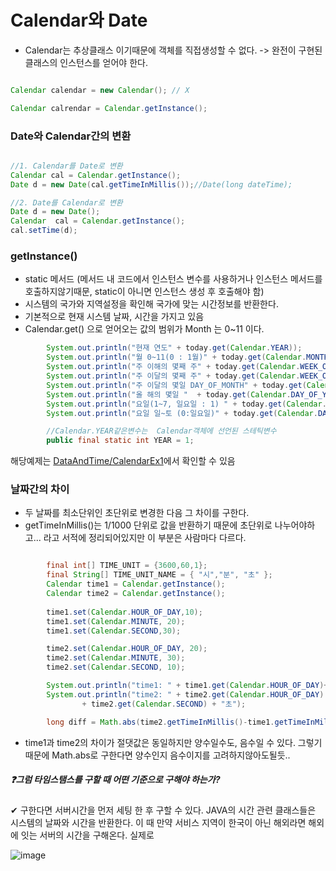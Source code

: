 # Calendar와 Date

- Calendar는 추상클래스 이기때문에 객체를 직접생성할 수 없다. -> 완전이 구현된 클래스의 인스턴스를 얻어야 한다.

```java

Calendar calendar = new Calendar(); // X

Calendar calrendar = Calendar.getInstance();

```


### Date와 Calendar간의 변환

```java

//1. Calendar를 Date로 변환
Calendar cal = Calendar.getInstance();
Date d = new Date(cal.getTimeInMillis());//Date(long dateTime);

//2. Date를 Calendar로 변환
Date d = new Date();
Calendar  cal = Calendar.getInstance();
cal.setTime(d);

```

### getInstance()
- static 메서드 (메서드 내 코드에서 인스턴스 변수를 사용하거나 인스턴스 메서드를 호출하지않기때문, static이 아니면 인스턴스 생성 후 호출해야 함)
- 시스템의 국가와 지역설정을 확인해 국가에 맞는 시간정보를 반환한다.
- 기본적으로 현재 시스템 날짜, 시간을 가지고 있음
- Calendar.get() 으로 얻어오는 값의 범위가 Month 는 0~11 이다.

```java
        System.out.println("현재 연도" + today.get(Calendar.YEAR));
        System.out.println("월 0~11(0 : 1월)" + today.get(Calendar.MONTH));//11월
        System.out.println("주 이해의 몇째 주" + today.get(Calendar.WEEK_OF_YEAR));
        System.out.println("주 이달의 몇째 주" + today.get(Calendar.WEEK_OF_MONTH));
        System.out.println("주 이달의 몇일 DAY_OF_MONTH" + today.get(Calendar.DAY_OF_MONTH));
        System.out.println("올 해의 몇일 "  + today.get(Calendar.DAY_OF_YEAR));
        System.out.println("요일(1~7, 일요일 : 1) " + today.get(Calendar.DAY_OF_WEEK));
        System.out.println("요일 일~토 (0:일요일)" + today.get(Calendar.DAY_OF_WEEK));

        //Calendar.YEAR같은변수는  Calendar객체에 선언된 스테틱변수
        public final static int YEAR = 1;

```

해당예제는 [DataAndTime/CalendarEx1](https://github.com/786khk/referenceBasic/edit/main/DataAndTime/CalendarEx1.java)에서 확인할 수 있음 


### 날짜간의 차이
- 두 날짜를 최소단위인 초단위로 변경한 다음 그 차이를 구한다.
- getTimeInMillis()는 1/1000 단위로 값을 반환하기 때문에 초단위로 나누어야하고... 라고 서적에 정리되어있지만 이 부분은 사람마다 다르다.

```java

        final int[] TIME_UNIT = {3600,60,1};
        final String[] TIME_UNIT_NAME = { "시","분", "초" };
        Calendar time1 = Calendar.getInstance();
        Calendar time2 = Calendar.getInstance();
        
        time1.set(Calendar.HOUR_OF_DAY,10);
        time1.set(Calendar.MINUTE, 20);
        time1.set(Calendar.SECOND,30);

        time2.set(Calendar.HOUR_OF_DAY, 20);
        time2.set(Calendar.MINUTE, 30);
        time2.set(Calendar.SECOND, 10);

        System.out.println("time1: " + time1.get(Calendar.HOUR_OF_DAY)+"시" + time1.get(Calendar.MINUTE)+"분" + time1.get(Calendar.SECOND)+"초");
        System.out.println("time2: " + time2.get(Calendar.HOUR_OF_DAY) + "시" + time2.get(Calendar.MINUTE) + "분"
                + time2.get(Calendar.SECOND) + "초");

        long diff = Math.abs(time2.getTimeInMillis()-time1.getTimeInMillis()) / 1000;

```
- time1과 time2의 차이가 절댓값은 동일하지만 양수일수도, 음수일 수 있다. 그렇기때문에 Math.abs로 구한다면 양수인지 음수이지를 고려하지않아도될듯..


##### ❓그럼 타임스탬스를 구할 때 어떤 기준으로 구해야 하는가?
✔ 구한다면 서버시간을 먼저 세팅 한 후 구할 수 있다. JAVA의 시간 관련 클래스들은 시스템의 날짜와 시간을 반환한다.
이 때 만약 서비스 지역이 한국이 아닌 해외라면 해외에 잇는 서버의 시간을 구해온다.
실제로 

![image](https://user-images.githubusercontent.com/78067072/227421741-6b9afb09-65b2-475d-9e01-8527eb2eed23.png)

 
